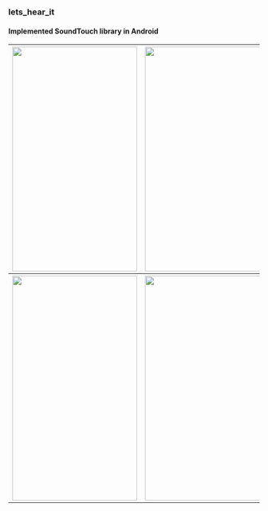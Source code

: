 ### lets_hear_it
#### Implemented SoundTouch library in Android

<table>
  <tbody>
    <tr>
      <th>
        <img src="https://github.com/vikassharma96/lets_hear_it/blob/master/images/1.png" width="250" height="450" />  
      </th>
      <th>
        <img src="https://github.com/vikassharma96/lets_hear_it/blob/master/images/2.png" width="250" height="450" /> 
      </th>
    </tr>
    <tr>
      <th>
        <img src="https://github.com/vikassharma96/lets_hear_it/blob/master/images/3.png" width="250" height="450" />
      </th>
      <th>
        <img src="https://github.com/vikassharma96/lets_hear_it/blob/master/images/4.png" width="250" height="450" />  
      </th>
    </tr>
  </tbody>
</table>
